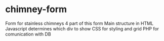 # chimney-form
Form for stainless chimneys
4 part of this form
Main structure in HTML
Javascript determines which div to show
CSS for styling and grid
PHP for comunication with DB
